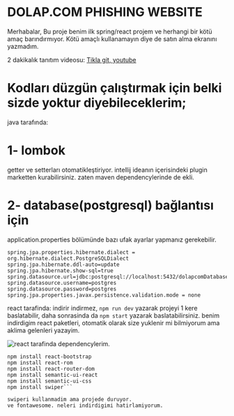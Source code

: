 # DOLAP.COM PHISHING WEBSITE  

Merhabalar,
Bu proje benim ilk spring/react projem ve herhangi bir kötü amaç barındırmıyor. Kötü amaçlı kullanamayın diye de satın alma ekranını yazmadım.

2 dakikalık tanıtım videosu:
[Tikla git, youtube](https://youtu.be/bxrI2C-vyWA?si=oLFFh-FdWW5TKZVX)




# Kodları düzgün çalıştırmak için belki sizde yoktur diyebileceklerim;

java tarafında:
# 1- lombok
getter ve setterları otomatikleştiriyor. intellij ideanın içerisindeki plugin marketten kurabilirsiniz. zaten maven dependencylerinde de ekli.

# 2- database(postgresql) bağlantısı için
application.properties bölümünde bazı ufak ayarlar yapmanız gerekebilir.
```
spring.jpa.properties.hibernate.dialect = org.hibernate.dialect.PostgreSQLDialect
spring.jpa.hibernate.ddl-auto=update
spring.jpa.hibernate.show-sql=true
spring.datasource.url=jdbc:postgresql://localhost:5432/dolapcomDatabase
spring.datasource.username=postgres
spring.datasource.password=postgres
spring.jpa.properties.javax.persistence.validation.mode = none

```

react tarafinda:
indirir indirmez,  ```npm run dev```  yazarak projeyi 1 kere baslatabilir, daha sonrasinda da  ```npm start``` yazarak baslatabilirsiniz.
benim indirdigim react paketleri, otomatik olarak size yuklenir mi bilmiyorum ama aklima gelenleri yazayim.

![react tarafinda dependencylerim.](https://github.com/emirhankarakoc/dolapcom/assets/101813995/17a819d0-a111-4d8f-a0ee-ad2219406c27)

```npm install axios
npm install react-bootstrap
npm install react-rom
npm install react-router-dom
npm install semantic-ui-react
npm install semantic-ui-css
npm install swiper```

swiperi kullanmadim ama projede duruyor.
ve fontawesome. neleri indirdigimi hatirlamiyorum.
